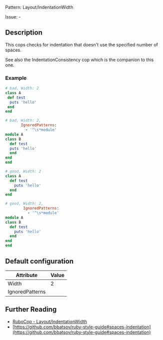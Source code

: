 Pattern: Layout/IndentationWidth

Issue: -

## Description

This cops checks for indentation that doesn't use the specified number
of spaces.

See also the IndentationConsistency cop which is the companion to this
one.

### Example

```ruby
# bad, Width: 2
class A
 def test
  puts 'hello'
 end
end

# bad, Width: 2,
       IgnoredPatterns:
         - '^\s*module'
module A
class B
  def test
  puts 'hello'
  end
end
end

# good, Width: 2
class A
  def test
    puts 'hello'
  end
end

# good, Width: 2,
        IgnoredPatterns:
          - '^\s*module'
module A
class B
  def test
    puts 'hello'
  end
end
end
```

## Default configuration

Attribute | Value
--- | ---
Width | 2
IgnoredPatterns |

## Further Reading

* [RuboCop - Layout/IndentationWidth](https://rubocop.readthedocs.io/en/latest/cops_layout/#layoutindentationwidth)
* [https://github.com/bbatsov/ruby-style-guide#spaces-indentation](https://github.com/bbatsov/ruby-style-guide#spaces-indentation)
